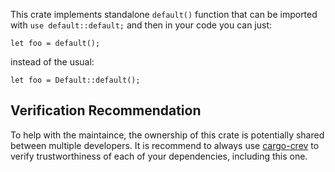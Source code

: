 This crate implements standalone `default()` function that can be imported
with `use default::default;` and then in your code you can just:

```
let foo = default();
```

instead of the usual:


```
let foo = Default::default();
```

## Verification Recommendation

To help with the maintaince, the ownership of this crate is potentially shared between multiple developers.
It is recommend to always use [cargo-crev](https://github.com/crev-dev/cargo-crev/tree/master/cargo-crev)
to verify trustworthiness of each of your dependencies, including this one.

